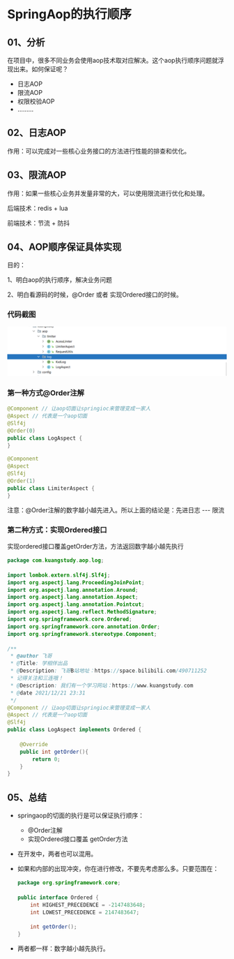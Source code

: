 #  SpringAop的执行顺序

## 01、分析

在项目中，很多不同业务会使用aop技术取对应解决。这个aop执行顺序问题就浮现出来。如何保证呢？

- 日志AOP
- 限流AOP
- 权限校验AOP
- .........

## 02、日志AOP

作用：可以完成对一些核心业务接口的方法进行性能的排查和优化。

## 03、限流AOP

作用：如果一些核心业务并发量非常的大，可以使用限流进行优化和处理。

后端技术：redis + lua

前端技术：节流 + 防抖

## 04、AOP顺序保证具体实现

目的：

1、明白aop的执行顺序，解决业务问题

2、明白看源码的时候，@Order 或者 实现Ordered接口的时候。



### 代码截图

![image-20211223213019838](SpringAop%E7%9A%84%E6%89%A7%E8%A1%8C%E9%A1%BA%E5%BA%8F.assets/image-20211223213019838.png)

### 第一种方式@Order注解

```java
@Component // 让aop切面让springioc来管理变成一家人
@Aspect // 代表是一个aop切面
@Slf4j
@Order(0)
public class LogAspect {
}
```

```java
@Component
@Aspect
@Slf4j
@Order(1)
public class LimiterAspect {
}
```

注意：@Order注解的数字越小越先进入。所以上面的结论是：先进日志 --- 限流





### 第二种方式：实现Ordered接口

实现ordered接口覆盖getOrder方法，方法返回数字越小越先执行

```java
package com.kuangstudy.aop.log;

import lombok.extern.slf4j.Slf4j;
import org.aspectj.lang.ProceedingJoinPoint;
import org.aspectj.lang.annotation.Around;
import org.aspectj.lang.annotation.Aspect;
import org.aspectj.lang.annotation.Pointcut;
import org.aspectj.lang.reflect.MethodSignature;
import org.springframework.core.Ordered;
import org.springframework.core.annotation.Order;
import org.springframework.stereotype.Component;

/**
 * @author 飞哥
 * @Title: 学相伴出品
 * @Description: 飞哥B站地址：https://space.bilibili.com/490711252
 * 记得关注和三连哦！
 * @Description: 我们有一个学习网站：https://www.kuangstudy.com
 * @date 2021/12/21 23:31
 */
@Component // 让aop切面让springioc来管理变成一家人
@Aspect // 代表是一个aop切面
@Slf4j
public class LogAspect implements Ordered {

    @Override
    public int getOrder(){
        return 0;
    }
}

```



## 05、总结

- springaop的切面的执行是可以保证执行顺序：

  - @Order注解
  - 实现Ordered接口覆盖 getOrder方法

- 在开发中，两者也可以混用。

- 如果和内部的出现冲突，你在进行修改，不要先考虑那么多。只要范围在：

  ```java
  package org.springframework.core;
  
  public interface Ordered {
      int HIGHEST_PRECEDENCE = -2147483648;
      int LOWEST_PRECEDENCE = 2147483647;
  
      int getOrder();
  }
  
  ```

- 两者都一样：数字越小越先执行。























